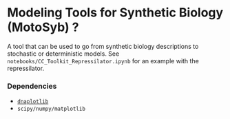# Modeling Tools for Synthetic Biology (MotoSyb) ?
A tool that can be used to go from synthetic biology descriptions to stochastic or deterministic models. See `notebooks/CC_Toolkit_Repressilator.ipynb` for an example with the repressilator.

### Dependencies
* [`dnaplotlib`](https://github.com/VoigtLab/dnaplotlib)
* `scipy/numpy/matplotlib`


